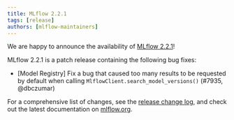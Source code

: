 ```yaml
---
title: MLflow 2.2.1
tags: [release]
authors: [mlflow-maintainers]
---
```


We are happy to announce the availability of [MLflow 2.2.1](https://github.com/mlflow/mlflow/releases/tag/v2.2.1)!

MLflow 2.2.1 is a patch release containing the following bug fixes:

- [Model Registry] Fix a bug that caused too many results to be requested by default when calling `MlflowClient.search_model_versions()` (#7935, @dbczumar)

For a comprehensive list of changes, see the [release change log](https://github.com/mlflow/mlflow/releases/tag/v2.2.1), and check out the latest documentation on [mlflow.org](http://mlflow.org/).
